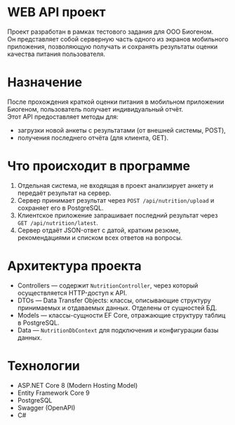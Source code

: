 # WEB API проект

Проект разработан в рамках тестового задания для ООО Биогеном.  
Он представляет собой серверную часть одного из экранов мобильного приложения, позволяющую получать и сохранять результаты оценки качества питания пользователя.

# Назначение

После прохождения краткой оценки питания в мобильном приложении Биогеном, пользователь получает индивидуальный отчёт.  
Этот API предоставляет методы для:

- загрузки новой анкеты с результатами (от внешней системы, POST),
- получения последнего отчёта (для клиента, GET).

# Что происходит в программе

1. Отдельная система, не входящая в проект анализирует анкету и передаёт результат на сервер.
2. Сервер принимает результат через `POST /api/nutrition/upload` и сохраняет его в PostgreSQL.
3. Клиентское приложение запрашивает последний результат через `GET /api/nutrition/latest`.
4. Сервер отдаёт JSON-ответ с датой, кратким резюме, рекомендациями и списком всех ответов на вопросы.

# Архитектура проекта

- Controllers — содержит `NutritionController`, через который осуществляется HTTP-доступ к API.
- DTOs — Data Transfer Objects: классы, описывающие структуру принимаемых и отдаваемых данных. Отделены от сущностей БД.
- Models — классы-сущности EF Core, отражающие структуру таблиц в PostgreSQL.
- Data — `NutritionDbContext` для подключения и конфигурации базы данных.

# Технологии

- ASP.NET Core 8 (Modern Hosting Model)
- Entity Framework Core 9
- PostgreSQL
- Swagger (OpenAPI)
- C#
